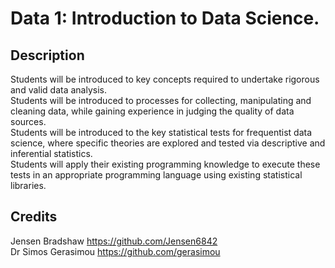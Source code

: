 # Data 1: Introduction to Data Science.

## Description
Students will be introduced to key concepts required to undertake rigorous and valid data analysis. <br />
Students will be introduced to processes for collecting, manipulating and cleaning data, while gaining experience in judging the quality of data sources. <br />
Students will be introduced to the key statistical tests for frequentist data science, where specific theories are explored and tested via descriptive and inferential statistics. <br />
Students will apply their existing programming knowledge to execute these tests in an appropriate programming language using existing statistical libraries.

## Credits
Jensen Bradshaw https://github.com/Jensen6842 <br />
Dr Simos Gerasimou https://github.com/gerasimou
